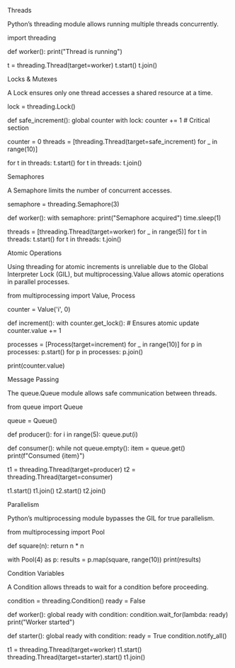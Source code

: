 
Threads

Python’s threading module allows running multiple threads concurrently.

import threading

def worker():
    print("Thread is running")

t = threading.Thread(target=worker)
t.start()
t.join()



Locks & Mutexes

A Lock ensures only one thread accesses a shared resource at a time.

lock = threading.Lock()

def safe_increment():
    global counter
    with lock:
        counter += 1  # Critical section

counter = 0
threads = [threading.Thread(target=safe_increment) for _ in range(10)]

for t in threads:
    t.start()
for t in threads:
    t.join()




Semaphores

A Semaphore limits the number of concurrent accesses.

semaphore = threading.Semaphore(3)

def worker():
    with semaphore:
        print("Semaphore acquired")
        time.sleep(1)

threads = [threading.Thread(target=worker) for _ in range(5)]
for t in threads:
    t.start()
for t in threads:
    t.join()




Atomic Operations

Using threading for atomic increments is unreliable due to the Global Interpreter Lock (GIL), but multiprocessing.Value allows atomic operations in parallel processes.

from multiprocessing import Value, Process

counter = Value('i', 0)

def increment():
    with counter.get_lock():  # Ensures atomic update
        counter.value += 1

processes = [Process(target=increment) for _ in range(10)]
for p in processes:
    p.start()
for p in processes:
    p.join()

print(counter.value)





Message Passing

The queue.Queue module allows safe communication between threads.

from queue import Queue

queue = Queue()

def producer():
    for i in range(5):
        queue.put(i)

def consumer():
    while not queue.empty():
        item = queue.get()
        print(f"Consumed {item}")

t1 = threading.Thread(target=producer)
t2 = threading.Thread(target=consumer)

t1.start()
t1.join()
t2.start()
t2.join()





Parallelism

Python’s multiprocessing module bypasses the GIL for true parallelism.

from multiprocessing import Pool

def square(n):
    return n * n

with Pool(4) as p:
    results = p.map(square, range(10))
print(results)

Condition Variables

A Condition allows threads to wait for a condition before proceeding.

condition = threading.Condition()
ready = False

def worker():
    global ready
    with condition:
        condition.wait_for(lambda: ready)
        print("Worker started")

def starter():
    global ready
    with condition:
        ready = True
        condition.notify_all()

t1 = threading.Thread(target=worker)
t1.start()
threading.Thread(target=starter).start()
t1.join()

